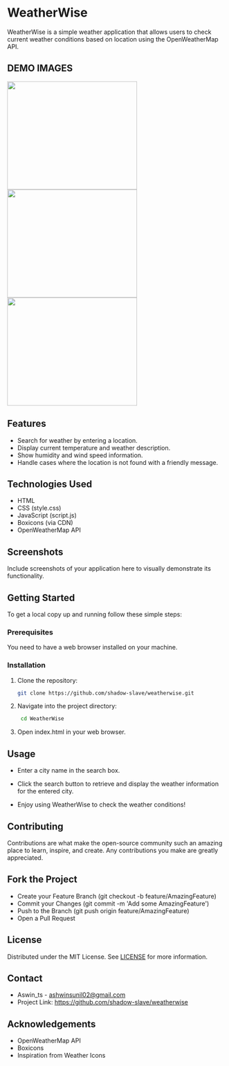 
# WeatherWise

WeatherWise is a simple weather application that allows users to check current weather conditions based on location using the OpenWeatherMap API.   

## DEMO IMAGES
<div>
<img src="https://github.com/shadow-slave/weatherwise/assets/148051614/fde66d8d-8f1f-4d69-a062-78f9184ae372" height=250 width=300 />
<img src="https://github.com/shadow-slave/weatherwise/assets/148051614/07df53fc-c91f-417f-a670-243354faf184" height=250 width=300 />
<img src="https://github.com/shadow-slave/weatherwise/assets/148051614/6fcb7623-33fa-4cb1-aef8-df7f0f5362e9" height=250 width=300 />
</div>

## Features

- Search for weather by entering a location.
- Display current temperature and weather description.
- Show humidity and wind speed information.
- Handle cases where the location is not found with a friendly message.

## Technologies Used

- HTML
- CSS (style.css)
- JavaScript (script.js)
- Boxicons (via CDN)
- OpenWeatherMap API

## Screenshots

Include screenshots of your application here to visually demonstrate its functionality.

## Getting Started

To get a local copy up and running follow these simple steps:

### Prerequisites

You need to have a web browser installed on your machine.

### Installation

1. Clone the repository:
   ```sh
   git clone https://github.com/shadow-slave/weatherwise.git

2. Navigate into the project directory:
   ```sh
    cd WeatherWise

3. Open index.html in your web browser.

## Usage
- Enter a city name in the search box.

- Click the search button to retrieve and display the weather information for the entered city.

- Enjoy using WeatherWise to check the weather conditions!
   
## Contributing
Contributions are what make the open-source community such an amazing place to learn, inspire, and create. Any contributions you make are greatly appreciated.

## Fork the Project
- Create your Feature Branch (git checkout -b feature/AmazingFeature)
- Commit your Changes (git commit -m 'Add some AmazingFeature')
- Push to the Branch (git push origin feature/AmazingFeature)
- Open a Pull Request

## License
Distributed under the MIT License. See [LICENSE](LICENSE) for more information.

## Contact
- Aswin_ts  - ashwinsunil02@gmail.com 
- Project Link: https://github.com/shadow-slave/weatherwise

## Acknowledgements
- OpenWeatherMap API
- Boxicons
- Inspiration from Weather Icons
